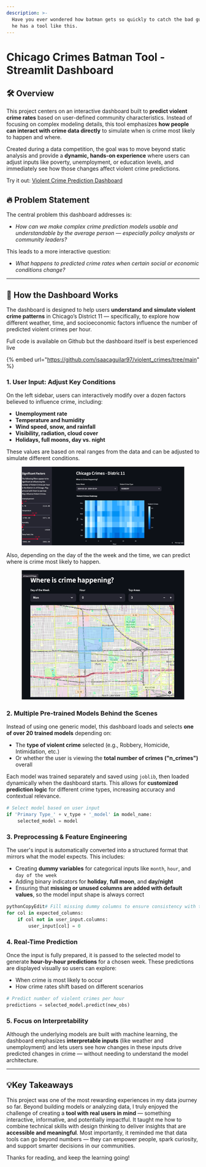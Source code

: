 ```yaml
---
description: >-
  Have you ever wondered how batman gets so quickly to catch the bad guys? Well,
  he has a tool like this.
---
```


# Chicago Crimes Batman Tool - Streamlit Dashboard

## 🛠️ Overview

This project centers on an interactive dashboard built to **predict violent crime rates** based on user-defined community characteristics. Instead of focusing on complex modeling details, this tool emphasizes **how people can interact with crime data directly** to simulate when is crime most likely to happen and where.

Created during a data competition, the goal was to move beyond static analysis and provide a **dynamic, hands-on experience** where users can adjust inputs like poverty, unemployment, or education levels, and immediately see how those changes affect violent crime predictions.

Try it out: [Violent Crime Prediction Dashboard](https://violentcrimes-mc2ay6qo6bz3rdzsjqn8nz.streamlit.app/)

## 🔥 Problem Statement

The central problem this dashboard addresses is:

* _How can we make complex crime prediction models usable and understandable by the average person — especially policy analysts or community leaders?_

This leads to a more interactive question:

* _What happens to predicted crime rates when certain social or economic conditions change?_

***

## 🧪 How the Dashboard Works

The dashboard is designed to help users **understand and simulate violent crime patterns** in Chicago’s District 11 — specifically, to explore how different weather, time, and socioeconomic factors influence the number of predicted violent crimes per hour.

Full code is available on Github but the dashboard itself is best experienced live

{% embed url="https://github.com/isaacaguilar97/violent_crimes/tree/main" %}

### **1. User Input: Adjust Key Conditions**

On the left sidebar, users can interactively modify over a dozen factors believed to influence crime, including:

* **Unemployment rate**
* **Temperature and humidity**
* **Wind speed, snow, and rainfall**
* **Visibility, radiation, cloud cover**
* **Holidays, full moons, day vs. night**

These values are based on real ranges from the data and can be adjusted to simulate different conditions.

<figure><img src=".gitbook/assets/Screen Shot 2025-07-17 at 8.40.31 AM.png" alt=""><figcaption></figcaption></figure>

Also, depending on the day of the the week and the time, we can predict where is crime most likely to happen.

<figure><img src=".gitbook/assets/Screen Shot 2025-07-17 at 8.55.58 AM.png" alt=""><figcaption></figcaption></figure>

### **2. Multiple Pre-trained Models Behind the Scenes**

Instead of using one generic model, this dashboard loads and selects **one of over 20 trained models** depending on:

* The **type of violent crime** selected (e.g., Robbery, Homicide, Intimidation, etc.)
* Or whether the user is viewing the **total number of crimes ("n\_crimes")** overall

Each model was trained separately and saved using `joblib`, then loaded dynamically when the dashboard starts. This allows for **customized prediction logic** for different crime types, increasing accuracy and contextual relevance.

```python
# Select model based on user input
if 'Primary Type_' + v_type + '_model' in model_name:
    selected_model = model
```

### **3. Preprocessing & Feature Engineering**

The user's input is automatically converted into a structured format that mirrors what the model expects. This includes:

* Creating **dummy variables** for categorical inputs like `month`, `hour`, and `day of the week`
* Adding binary indicators for **holiday**, **full moon**, and **day/night**
* Ensuring that **missing or unused columns are added with default values**, so the model input shape is always correct

```python
pythonCopyEdit# Fill missing dummy columns to ensure consistency with training
for col in expected_columns:
    if col not in user_input.columns:
        user_input[col] = 0
```

### **4. Real-Time Prediction**

Once the input is fully prepared, it is passed to the selected model to generate **hour-by-hour predictions** for a chosen week. These predictions are displayed visually so users can explore:

* When crime is most likely to occur
* How crime rates shift based on different scenarios

```python
# Predict number of violent crimes per hour
predictions = selected_model.predict(new_obs)
```

### **5. Focus on Interpretability**

Although the underlying models are built with machine learning, the dashboard emphasizes **interpretable inputs** (like weather and unemployment) and lets users see how changes in these inputs drive predicted changes in crime — without needing to understand the model architecture.

***

## 💡Key Takeaways

This project was one of the most rewarding experiences in my data journey so far. Beyond building models or analyzing data, I truly enjoyed the challenge of creating a **tool with real users in mind** — something interactive, informative, and potentially impactful. It taught me how to combine technical skills with design thinking to deliver insights that are **accessible and meaningful**. Most importantly, it reminded me that data tools can go beyond numbers — they can empower people, spark curiosity, and support smarter decisions in our communities.

Thanks for reading, and keep the learning going!
